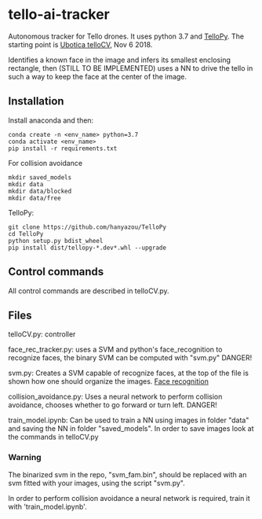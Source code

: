 # tello-ai-tracker
Autonomous tracker for Tello drones. It uses python 3.7 and [TelloPy](https://github.com/hanyazou/TelloPy).
The starting point is [Ubotica telloCV](https://github.com/Ubotica/telloCV), Nov 6 2018.

Identifies a known face in the image and infers its smallest enclosing rectangle, then (STILL TO BE IMPLEMENTED) uses a NN to drive the tello in such a way to keep the face at the center of the image.

## Installation
Install anaconda and then:
```
conda create -n <env_name> python=3.7
conda activate <env_name>
pip install -r requirements.txt
```

For collision avoidance
```
mkdir saved_models
mkdir data
mkdir data/blocked
mkdir data/free
```

TelloPy:
```
git clone https://github.com/hanyazou/TelloPy
cd TelloPy
python setup.py bdist_wheel
pip install dist/tellopy-*.dev*.whl --upgrade
```

## Control commands
All control commands are described in telloCV.py.

## Files
telloCV.py: controller

face_rec_tracker.py: uses a SVM and python's face_recognition to recognize faces, the binary SVM can be computed with "svm.py" DANGER!

svm.py: Creates a SVM capable of recognize faces, at the top of the file is shown how one should organize the images. [Face recognition](https://github.com/ageitgey/face_recognition)

collision_avoidance.py: Uses a neural network to perform collision avoidance, chooses whether to go forward or turn left. DANGER!

train_model.ipynb: Can be used to train a NN using images in folder "data" and saving the NN in folder "saved_models". In order to save images look at the commands in telloCV.py

### Warning
The binarized svm in the repo, "svm_fam.bin", should be replaced with an svm fitted with your images, using the script "svm.py".

In order to perform collision avoidance a neural network is required, train it with 'train_model.ipynb'.
